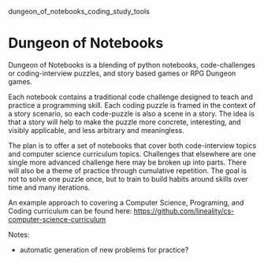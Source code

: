dungeon_of_notebooks_coding_study_tools

# Dungeon of Notebooks 

Dungeon of Notebooks is a blending of python notebooks, code-challenges or coding-interview puzzles, and story based games or RPG Dungeon games.

Each notebook contains a traditional code challenge designed to teach and practice a programming skill. Each coding puzzle is framed in the context of a story scenario, so each code-puzzle is also a scene in a story. The idea is that a story will help to make the puzzle more concrete, interesting, and visibly applicable, and less arbitrary and meaningless. 

The plan is to offer a set of notebooks that cover both code-interview topics and computer science curriculum topics. Challenges that elsewhere are one single more advanced challenge here may be broken up into parts. There will also be a theme of practice through cumulative repetition. The goal is not to solve one puzzle once, but to train to build habits around skills over time and many iterations. 

An example approach to covering a Computer Science, Programing, and Coding curriculum can be found here: 
https://github.com/lineality/cs-computer-science-curriculum 

Notes:
- automatic generation of new problems for practice?
